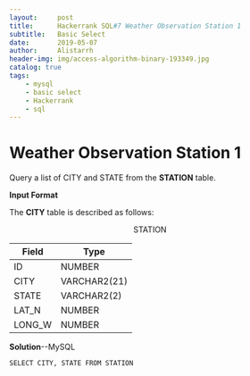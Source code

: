 ```yaml
---
layout:     post
title:      Hackerrank SQL#7 Weather Observation Station 1
subtitle:   Basic Select
date:       2019-05-07
author:     Alistarrh
header-img: img/access-algorithm-binary-193349.jpg
catalog: true
tags:
    - mysql
    - basic select
    - Hackerrank
    - sql
---
```





# Weather Observation Station 1

Query a list of CITY and STATE from the **STATION** table.


**Input Format**

The **CITY** table is described as follows:

 <center>STATION</center>

|Field|Type|
|---|---|
|ID|NUMBER|
|CITY|VARCHAR2(21)|
|STATE|VARCHAR2(2)|
|LAT_N|NUMBER|
|LONG_W|NUMBER|

**Solution**--MySQL

```mysql
SELECT CITY, STATE FROM STATION
```
